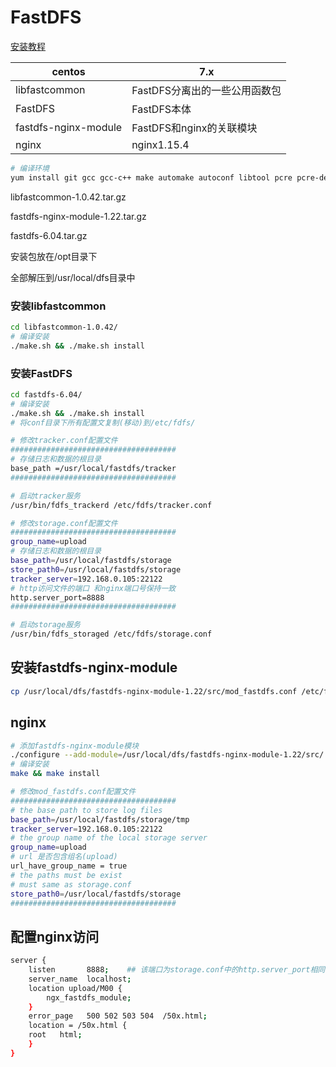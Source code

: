 # FastDFS

[安装教程](https://github.com/happyfish100/fastdfs/wiki)

| centos               | 7.x                           |
| -------------------- | ----------------------------- |
| libfastcommon        | FastDFS分离出的一些公用函数包 |
| FastDFS              | FastDFS本体                   |
| fastdfs-nginx-module | FastDFS和nginx的关联模块      |
| nginx                | nginx1.15.4                   |

```bash
# 编译环境
yum install git gcc gcc-c++ make automake autoconf libtool pcre pcre-devel zlib zlib-devel openssl-devel wget vim -y
```

libfastcommon-1.0.42.tar.gz

fastdfs-nginx-module-1.22.tar.gz

fastdfs-6.04.tar.gz

安装包放在/opt目录下

全部解压到/usr/local/dfs目录中

### 安装libfastcommon

```bash
cd libfastcommon-1.0.42/
# 编译安装
./make.sh && ./make.sh install
```

### 安装FastDFS

```bash
cd fastdfs-6.04/
# 编译安装
./make.sh && ./make.sh install
# 将conf目录下所有配置文复制(移动)到/etc/fdfs/
```

```bash
# 修改tracker.conf配置文件
#####################################
# 存储日志和数据的根目录
base_path =/usr/local/fastdfs/tracker
#####################################
```

```bash
# 启动tracker服务
/usr/bin/fdfs_trackerd /etc/fdfs/tracker.conf
```

```bash
# 修改storage.conf配置文件
#####################################
group_name=upload
# 存储日志和数据的根目录
base_path=/usr/local/fastdfs/storage
store_path0=/usr/local/fastdfs/storage
tracker_server=192.168.0.105:22122
# http访问文件的端口 和nginx端口号保持一致
http.server_port=8888
#####################################
```

```bash
# 启动storage服务
/usr/bin/fdfs_storaged /etc/fdfs/storage.conf
```

## 安装fastdfs-nginx-module

```bash
cp /usr/local/dfs/fastdfs-nginx-module-1.22/src/mod_fastdfs.conf /etc/fdfs
```

## nginx

```bash
# 添加fastdfs-nginx-module模块
./configure --add-module=/usr/local/dfs/fastdfs-nginx-module-1.22/src/
# 编译安装
make && make install
```

```bash
# 修改mod_fastdfs.conf配置文件
#####################################
# the base path to store log files
base_path=/usr/local/fastdfs/storage/tmp
tracker_server=192.168.0.105:22122
# the group name of the local storage server
group_name=upload
# url 是否包含组名(upload)
url_have_group_name = true
# the paths must be exist
# must same as storage.conf
store_path0=/usr/local/fastdfs/storage
#####################################
```

## 配置nginx访问

```bash
server {
    listen       8888;    ## 该端口为storage.conf中的http.server_port相同
    server_name  localhost;
    location upload/M00 {
        ngx_fastdfs_module;
    }
    error_page   500 502 503 504  /50x.html;
    location = /50x.html {
    root   html;
    }
}
```

